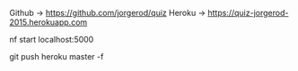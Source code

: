 Github -> https://github.com/jorgerod/quiz
Heroku -> https://quiz-jorgerod-2015.herokuapp.com

nf start
localhost:5000

git push heroku master -f 